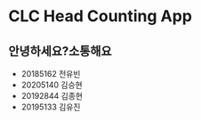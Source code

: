 <head>
<h1>CLC Head Counting App</h1>
</head>

<h2>안녕하세요?소통해요</h2>
<body>
    
  <ul>
    <li>20185162 전유빈</li>
    <li>20205140 김승현</li>
    <li>20192844 김종현</li>
    <li>20195133 김유진</li>
  <ul>
</body>
